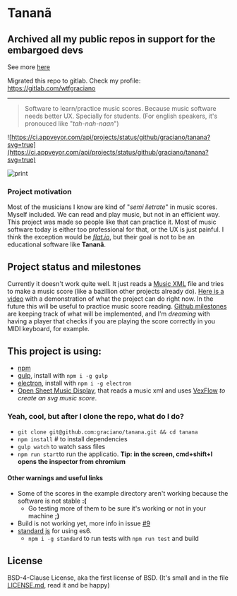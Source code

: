Tananã
======

## Archived all my public repos in support for the embargoed devs

See more [here](https://github.com/1995parham/github-do-not-ban-us)

Migrated this repo to gitlab. Check my profile: https://gitlab.com/wtfgraciano

---
> Software to learn/practice music scores. Because music software needs better UX. Specially for students. (For english speakers, it's pronouced like "*tah-nah-naan*")

![https://ci.appveyor.com/api/projects/status/github/graciano/tanana?svg=true](https://ci.appveyor.com/api/projects/status/github/graciano/tanana?svg=true)


![print](https://i.imgur.com/FYmVeXm.png?2)

### Project motivation

Most of the musicians I know are kind of "*semi iletrate*" in music scores. Myself included. We can read and play music, but not in an efficient way. This project was made so people like that can practice it. Most of music software today is either too professional for that, or the UX is just painful. I think the exception would be *[flat.io](https://flat.io)*, but their goal is not to be an educational software like **Tananã**.

## Project status and milestones

Currently it doesn't work quite well. It just reads a [Music XML](https://usermanuals.musicxml.com/MusicXML/MusicXML.htm#Tutorial.htm%3FTocPath%3DMusicXML%25203.0%2520Tutorial%7C_____0) file and tries to make a music score (like a bazillion other projects already do). [Here is a video](https://drive.google.com/file/d/0BzCvf4xDDyNpWHpveDlud05FRlU/view?usp=sharing) with a demonstration of what the project can do right now. In the future this will be useful to practice music score reading. [Github milestones](https://github.com/graciano/tanana/milestones) are keeping track of what will be implemented, and I'm *dreaming* with having a player that checks if you are playing the score correctly in you MIDI keyboard, for example.

## This project is using:

 - [npm](https://www.npmjs.com/)
 - [gulp](http://gulpjs.com/), install with `npm i -g gulp`
 - [electron](https://electron.atom.io), install with `npm i -g electron`
 - [Open Sheet Music Display](http://opensheetmusicdisplay.org), that reads a music xml and uses [VexFlow](https://github.com/0xfe/vexflow) *to create an svg music score*.

### Yeah, cool, but after I clone the repo, what do I do?

 - `git clone git@github.com:graciano/tanana.git && cd tanana`
 - `npm install` # to install dependencies
 - `gulp watch` to watch sass files
 - `npm run start`to run the applicatio. **Tip: in the screen, cmd+shift+I opens the inspector from chromium**

#### Other warnings and useful links

  - Some of the scores in the example directory aren't working because the software is not stable **:(**
    - Go testing more of them to be sure it's working or not in your machine **;)**
  - Build is not working yet, more info in issue [#9](https://github.com/graciano/tanana/issues/9)
  - [standard js](https://github.com/feross/standard) for using es6.
    - `npm i -g standard` to run tests with `npm run test` and build

## License
BSD-4-Clause License, aka the first license of BSD. (It's small and in the file [LICENSE.md](LICENSE.md), read it and be happy)
